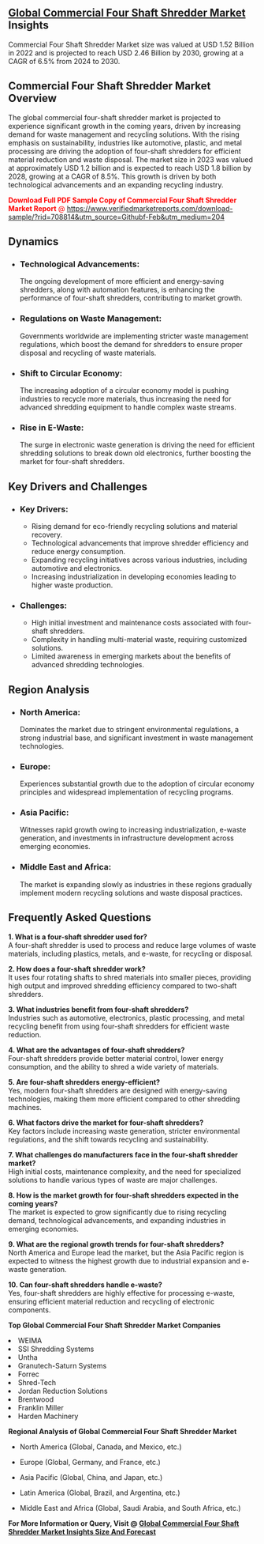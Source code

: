 <h2><a href="https://www.verifiedmarketreports.com/download-sample/?rid=708814&amp;utm_source=Githubf&amp;utm_medium=204" target="_blank">Global Commercial Four Shaft Shredder Market</a> Insights</h2><p>Commercial Four Shaft Shredder Market size was valued at USD 1.52 Billion in 2022 and is projected to reach USD 2.46 Billion by 2030, growing at a CAGR of 6.5% from 2024 to 2030.</p><p> <h2>Commercial Four Shaft Shredder Market Overview</h2> <p>The global commercial four-shaft shredder market is projected to experience significant growth in the coming years, driven by increasing demand for waste management and recycling solutions. With the rising emphasis on sustainability, industries like automotive, plastic, and metal processing are driving the adoption of four-shaft shredders for efficient material reduction and waste disposal. The market size in 2023 was valued at approximately USD 1.2 billion and is expected to reach USD 1.8 billion by 2028, growing at a CAGR of 8.5%. This growth is driven by both technological advancements and an expanding recycling industry.</p> <p><p><span class=""><span style="color: #ff0000;"><strong>Download Full PDF Sample Copy of Commercial Four Shaft Shredder Market Report</strong> @ </span><a href="https://www.verifiedmarketreports.com/download-sample/?rid=708814&amp;utm_source=Githubf-Feb&amp;utm_medium=204" target="_blank">https://www.verifiedmarketreports.com/download-sample/?rid=708814&amp;utm_source=Githubf-Feb&amp;utm_medium=204</a></span></p></p> <h2>Dynamics</h2> <ul> <li><h3>Technological Advancements:</h3> The ongoing development of more efficient and energy-saving shredders, along with automation features, is enhancing the performance of four-shaft shredders, contributing to market growth.</li> <li><h3>Regulations on Waste Management:</h3> Governments worldwide are implementing stricter waste management regulations, which boost the demand for shredders to ensure proper disposal and recycling of waste materials.</li> <li><h3>Shift to Circular Economy:</h3> The increasing adoption of a circular economy model is pushing industries to recycle more materials, thus increasing the need for advanced shredding equipment to handle complex waste streams.</li> <li><h3>Rise in E-Waste:</h3> The surge in electronic waste generation is driving the need for efficient shredding solutions to break down old electronics, further boosting the market for four-shaft shredders.</li> </ul> <h2>Key Drivers and Challenges</h2> <ul> <li><h3>Key Drivers:</h3> <ul> <li>Rising demand for eco-friendly recycling solutions and material recovery.</li> <li>Technological advancements that improve shredder efficiency and reduce energy consumption.</li> <li>Expanding recycling initiatives across various industries, including automotive and electronics.</li> <li>Increasing industrialization in developing economies leading to higher waste production.</li> </ul> </li> <li><h3>Challenges:</h3> <ul> <li>High initial investment and maintenance costs associated with four-shaft shredders.</li> <li>Complexity in handling multi-material waste, requiring customized solutions.</li> <li>Limited awareness in emerging markets about the benefits of advanced shredding technologies.</li> </ul> </li> </ul> <h2>Region Analysis</h2> <ul> <li><h3>North America:</h3> Dominates the market due to stringent environmental regulations, a strong industrial base, and significant investment in waste management technologies.</li> <li><h3>Europe:</h3> Experiences substantial growth due to the adoption of circular economy principles and widespread implementation of recycling programs.</li> <li><h3>Asia Pacific:</h3> Witnesses rapid growth owing to increasing industrialization, e-waste generation, and investments in infrastructure development across emerging economies.</li> <li><h3>Middle East and Africa:</h3> The market is expanding slowly as industries in these regions gradually implement modern recycling solutions and waste disposal practices.</li> </ul> <h2>Frequently Asked Questions</h2> <p><strong>1. What is a four-shaft shredder used for?</strong><br> A four-shaft shredder is used to process and reduce large volumes of waste materials, including plastics, metals, and e-waste, for recycling or disposal.</p> <p><strong>2. How does a four-shaft shredder work?</strong><br> It uses four rotating shafts to shred materials into smaller pieces, providing high output and improved shredding efficiency compared to two-shaft shredders.</p> <p><strong>3. What industries benefit from four-shaft shredders?</strong><br> Industries such as automotive, electronics, plastic processing, and metal recycling benefit from using four-shaft shredders for efficient waste reduction.</p> <p><strong>4. What are the advantages of four-shaft shredders?</strong><br> Four-shaft shredders provide better material control, lower energy consumption, and the ability to shred a wide variety of materials.</p> <p><strong>5. Are four-shaft shredders energy-efficient?</strong><br> Yes, modern four-shaft shredders are designed with energy-saving technologies, making them more efficient compared to other shredding machines.</p> <p><strong>6. What factors drive the market for four-shaft shredders?</strong><br> Key factors include increasing waste generation, stricter environmental regulations, and the shift towards recycling and sustainability.</p> <p><strong>7. What challenges do manufacturers face in the four-shaft shredder market?</strong><br> High initial costs, maintenance complexity, and the need for specialized solutions to handle various types of waste are major challenges.</p> <p><strong>8. How is the market growth for four-shaft shredders expected in the coming years?</strong><br> The market is expected to grow significantly due to rising recycling demand, technological advancements, and expanding industries in emerging economies.</p> <p><strong>9. What are the regional growth trends for four-shaft shredders?</strong><br> North America and Europe lead the market, but the Asia Pacific region is expected to witness the highest growth due to industrial expansion and e-waste generation.</p> <p><strong>10. Can four-shaft shredders handle e-waste?</strong><br> Yes, four-shaft shredders are highly effective for processing e-waste, ensuring efficient material reduction and recycling of electronic components.</p> </p><p><strong>Top Global Commercial Four Shaft Shredder Market Companies</strong></p><div data-test-id=""><p><li>WEIMA</li><li> SSI Shredding Systems</li><li> Untha</li><li> Granutech-Saturn Systems</li><li> Forrec</li><li> Shred-Tech</li><li> Jordan Reduction Solutions</li><li> Brentwood</li><li> Franklin Miller</li><li> Harden Machinery</li></p><div><strong>Regional Analysis of&nbsp;Global Commercial Four Shaft Shredder Market</strong></div><ul><li dir="ltr"><p dir="ltr">North America&nbsp;(Global, Canada, and Mexico, etc.)</p></li><li dir="ltr"><p dir="ltr">Europe (Global, Germany, and France, etc.)</p></li><li dir="ltr"><p dir="ltr">Asia Pacific&nbsp;(Global, China, and Japan, etc.)</p></li><li dir="ltr"><p dir="ltr">Latin America&nbsp;(Global, Brazil, and Argentina, etc.)</p></li><li dir="ltr">Middle East and Africa&nbsp;(Global, Saudi Arabia, and South Africa, etc.)</li></ul><p><strong>For More Information or Query, Visit @&nbsp;</strong><strong><a href="https://www.verifiedmarketreports.com/product/commercial-four-shaft-shredder-market/?utm_source=Githubf&amp;utm_medium=204" target="_blank">Global Commercial Four Shaft Shredder Market Insights Size And Forecast</a></strong></p></div>
